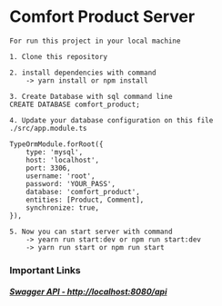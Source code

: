 

# Comfort Product Server

```
For run this project in your local machine

1. Clone this repository

2. install dependencies with command    
    -> yarn install or npm install

3. Create Database with sql command line
CREATE DATABASE comfort_product;

4. Update your database configuration on this file
./src/app.module.ts

TypeOrmModule.forRoot({
    type: 'mysql',
    host: 'localhost',
    port: 3306,
    username: 'root',
    password: 'YOUR_PASS',
    database: 'comfort_product',
    entities: [Product, Comment],
    synchronize: true,
}),

5. Now you can start server with command
    -> yearn run start:dev or npm run start:dev
    -> yarn run start or npm run start
```
### Important Links

##### [Swagger API - http://localhost:8080/api][swigger]

<!-- Links -->
[swigger]: http://localhost:8080/api